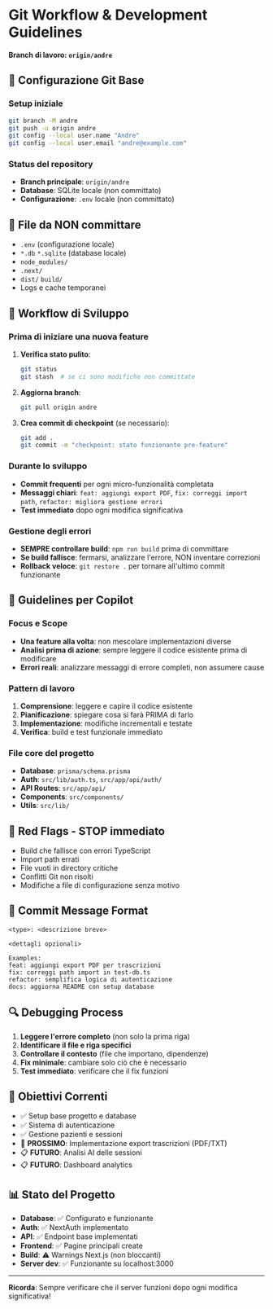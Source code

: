 # Git Workflow & Development Guidelines
**Branch di lavoro: `origin/andre`**

## 🔧 Configurazione Git Base

### Setup iniziale
```bash
git branch -M andre
git push -u origin andre
git config --local user.name "Andre"
git config --local user.email "andre@example.com"
```

### Status del repository
- **Branch principale**: `origin/andre`
- **Database**: SQLite locale (non committato)
- **Configurazione**: `.env` locale (non committato)

## 📁 File da NON committare
- `.env` (configurazione locale)
- `*.db` `*.sqlite` (database locale)
- `node_modules/`
- `.next/`
- `dist/` `build/`
- Logs e cache temporanei

## 🔄 Workflow di Sviluppo

### Prima di iniziare una nuova feature
1. **Verifica stato pulito**:
   ```bash
   git status
   git stash  # se ci sono modifiche non committate
   ```

2. **Aggiorna branch**:
   ```bash
   git pull origin andre
   ```

3. **Crea commit di checkpoint** (se necessario):
   ```bash
   git add .
   git commit -m "checkpoint: stato funzionante pre-feature"
   ```

### Durante lo sviluppo
- **Commit frequenti** per ogni micro-funzionalità completata
- **Messaggi chiari**: `feat: aggiungi export PDF`, `fix: correggi import path`, `refactor: migliora gestione errori`
- **Test immediato** dopo ogni modifica significativa

### Gestione degli errori
- **SEMPRE controllare build**: `npm run build` prima di committare
- **Se build fallisce**: fermarsi, analizzare l'errore, NON inventare correzioni
- **Rollback veloce**: `git restore .` per tornare all'ultimo commit funzionante

## 🎯 Guidelines per Copilot

### Focus e Scope
- **Una feature alla volta**: non mescolare implementazioni diverse
- **Analisi prima di azione**: sempre leggere il codice esistente prima di modificare
- **Errori reali**: analizzare messaggi di errore completi, non assumere cause

### Pattern di lavoro
1. **Comprensione**: leggere e capire il codice esistente
2. **Pianificazione**: spiegare cosa si farà PRIMA di farlo
3. **Implementazione**: modifiche incrementali e testate
4. **Verifica**: build e test funzionale immediato

### File core del progetto
- **Database**: `prisma/schema.prisma`
- **Auth**: `src/lib/auth.ts`, `src/app/api/auth/`
- **API Routes**: `src/app/api/`
- **Components**: `src/components/`
- **Utils**: `src/lib/`

## 🚨 Red Flags - STOP immediato
- Build che fallisce con errori TypeScript
- Import path errati
- File vuoti in directory critiche
- Conflitti Git non risolti
- Modifiche a file di configurazione senza motivo

## 📝 Commit Message Format
```
<type>: <descrizione breve>

<dettagli opzionali>

Examples:
feat: aggiungi export PDF per trascrizioni
fix: correggi path import in test-db.ts
refactor: semplifica logica di autenticazione
docs: aggiorna README con setup database
```

## 🔍 Debugging Process
1. **Leggere l'errore completo** (non solo la prima riga)
2. **Identificare il file e riga specifici**
3. **Controllare il contesto** (file che importano, dipendenze)
4. **Fix minimale**: cambiare solo ciò che è necessario
5. **Test immediato**: verificare che il fix funzioni

## 🎯 Obiettivi Correnti
- ✅ Setup base progetto e database
- ✅ Sistema di autenticazione
- ✅ Gestione pazienti e sessioni
- 🚧 **PROSSIMO**: Implementazione export trascrizioni (PDF/TXT)
- 📋 **FUTURO**: Analisi AI delle sessioni
- 📋 **FUTURO**: Dashboard analytics

## 📊 Stato del Progetto
- **Database**: ✅ Configurato e funzionante
- **Auth**: ✅ NextAuth implementato
- **API**: ✅ Endpoint base implementati
- **Frontend**: ✅ Pagine principali create
- **Build**: ⚠️ Warnings Next.js (non bloccanti)
- **Server dev**: ✅ Funzionante su localhost:3000

---
**Ricorda**: Sempre verificare che il server funzioni dopo ogni modifica significativa!
